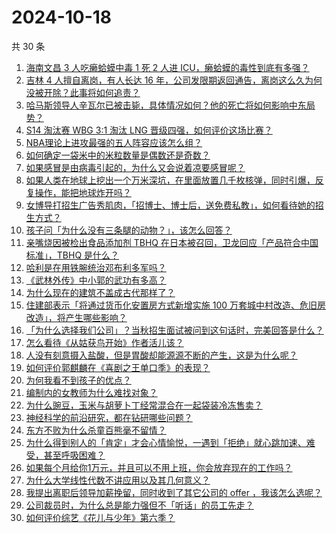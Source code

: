 # 2024-10-18

共 30 条

<!-- BEGIN -->
<!-- 最后更新时间 Fri Oct 18 2024 00:09:05 GMT+0800 (China Standard Time) -->

1. [海南文昌 3 人吃癞蛤蟆中毒 1 死 2 人进 ICU，癞蛤蟆的毒性到底有多强？](https://www.zhihu.com/question/1125180131)
1. [吉林 4 人擅自离岗，有人长达 16 年，公司发限期返回通告，离岗这么久为何没被开除？此事将如何追责？](https://www.zhihu.com/question/1127284970)
1. [哈马斯领导人辛瓦尔已被击毙，具体情况如何？他的死亡将如何影响中东局势？](https://www.zhihu.com/question/1193443200)
1. [S14 淘汰赛 WBG 3:1 淘汰 LNG 晋级四强，如何评价这场比赛？](https://www.zhihu.com/question/1181895040)
1. [NBA理论上进攻最强的五人阵容应该怎么组？](https://www.zhihu.com/question/657172088)
1. [如何确定一袋米中的米粒数量是偶数还是奇数？](https://www.zhihu.com/question/666009766)
1. [如果感冒是由病毒引起的，为什么又会说着凉要感冒呢？](https://www.zhihu.com/question/1140003827)
1. [如果人类在地球上挖出一个万米深坑，在里面放置几千枚核弹，同时引爆，反复操作，能把地球炸开吗？](https://www.zhihu.com/question/784234818)
1. [女博导打招生广告秀肌肉，「招博士、博士后，送免费私教」，如何看待她的招生方式？](https://www.zhihu.com/question/950966170)
1. [孩子问「为什么没有三条腿的动物？」，该怎么回答？](https://www.zhihu.com/question/534355933)
1. [亲嘴烧因被检出食品添加剂 TBHQ 在日本被召回，卫龙回应「产品符合中国标准」，TBHQ 是什么？](https://www.zhihu.com/question/1075360044)
1. [哈利是在用铁腕统治邓布利多军吗？](https://www.zhihu.com/question/493313507)
1. [《武林外传》中小郭的武功有多高？](https://www.zhihu.com/question/354056944)
1. [为什么现在的建筑不盖成古代那样了？](https://www.zhihu.com/question/291956307)
1. [住建部表示「将通过货币化安置房方式新增实施 100 万套城中村改造、危旧房改造」，将产生哪些影响？](https://www.zhihu.com/question/1136731087)
1. [「为什么选择我们公司」？当秋招生面试被问到这句话时，完美回答是什么？](https://www.zhihu.com/question/863155090)
1. [怎么看待《从姑获鸟开始》作者活儿该？](https://www.zhihu.com/question/292193783)
1. [人没有刻意摄入盐酸，但是胃酸却能源源不断的产生，这是为什么呢？](https://www.zhihu.com/question/737047575)
1. [如何评价郭麒麟在《喜剧之王单口季》的表现？](https://www.zhihu.com/question/827851862)
1. [为何我看不到孩子的优点？](https://www.zhihu.com/question/803474383)
1. [编制内的女教师为什么难找对象？](https://www.zhihu.com/question/392241876)
1. [为什么豌豆，玉米与胡萝卜丁经常混合在一起袋装冷冻售卖？](https://www.zhihu.com/question/320741588)
1. [神经科学的前沿研究，都在钻研哪些问题？](https://www.zhihu.com/question/458874364)
1. [东方不败为什么杀童百熊毫不留情？](https://www.zhihu.com/question/805073774)
1. [为什么得到别人的「肯定」才会心情愉悦，一遇到「拒绝」就心跳加速、难受，甚至呼吸困难？](https://www.zhihu.com/question/775362017)
1. [如果每个月给你1万元，并且可以不用上班，你会放弃现在的工作吗？](https://www.zhihu.com/question/771511469)
1. [为什么大学线性代数不讲应用以及其几何意义？](https://www.zhihu.com/question/608125472)
1. [我提出离职后领导加薪挽留，同时收到了其它公司的 offer ，我该怎么选呢？](https://www.zhihu.com/question/884763344)
1. [公司裁员时，为什么总是能力强但不「听话」的员工先走？](https://www.zhihu.com/question/852898691)
1. [如何评价综艺《花儿与少年》第六季？](https://www.zhihu.com/question/665511632)

<!-- END -->
